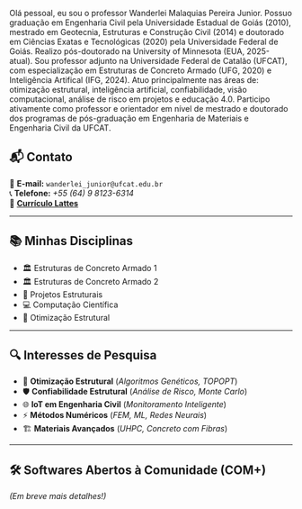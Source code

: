 Olá pessoal, eu sou o professor Wanderlei Malaquias Pereira Junior. Possuo graduação em Engenharia Civil pela Universidade Estadual de Goiás (2010), mestrado em Geotecnia, Estruturas e Construção Civil (2014) e doutorado em Ciências Exatas e Tecnológicas (2020) pela Universidade Federal de Goiás. Realizo pós-doutorado na University of Minnesota (EUA, 2025-atual). Sou professor adjunto na Universidade Federal de Catalão (UFCAT), com especialização em Estruturas de Concreto Armado (UFG, 2020) e Inteligência Artifical (IFG, 2024). Atuo principalmente nas áreas de: otimização estrutural, inteligência artificial, confiabilidade, visão computacional, análise de risco em projetos e educação 4.0. Participo ativamente como professor e orientador em nível de mestrado e doutorado dos programas de pós-graduação em Engenharia de Materiais e Engenharia Civil da UFCAT.

## 📬 Contato  
📧 **E-mail:** `wanderlei_junior@ufcat.edu.br`  
📞 **Telefone:** _+55 (64) 9 8123-6314_  
🔗 **[Currículo Lattes](http://lattes.cnpq.br/2268506213083114)**  

---

## 📚 **Minhas Disciplinas**  
- 🏛️ Estruturas de Concreto Armado 1
- 🏛️ Estruturas de Concreto Armado 2 
- 📐 Projetos Estruturais  
- 💻 Computação Científica  
- 🎯 Otimização Estrutural  

---

## 🔍 **Interesses de Pesquisa**  
- 🧮 **Otimização Estrutural** (*Algoritmos Genéticos, TOPOPT*)  
- 🛡️ **Confiabilidade Estrutural** (*Análise de Risco, Monte Carlo*)  
- 🌐 **IoT em Engenharia Civil** (*Monitoramento Inteligente*)  
- ⚡ **Métodos Numéricos** (*FEM, ML, Redes Neurais*)  
- 🏗️ **Materiais Avançados** (*UHPC, Concreto com Fibras*)  

---

## 🛠️ **Softwares Abertos à Comunidade (COM+)**  
*(Em breve mais detalhes!)*  
